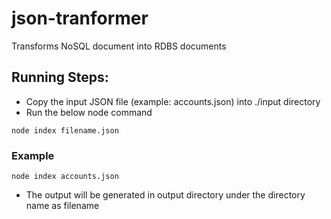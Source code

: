 # json-tranformer
Transforms NoSQL document into RDBS documents

## Running Steps:
- Copy the input JSON file (example: accounts.json) into ./input directory
- Run the below node command
```
node index filename.json
```
### Example
```
node index accounts.json
```
 
- The output will be generated in output directory under the directory name as filename

